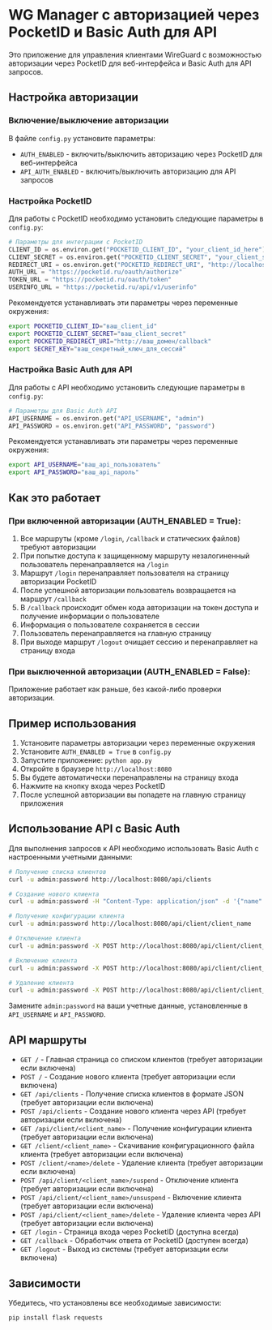 # WG Manager с авторизацией через PocketID и Basic Auth для API

Это приложение для управления клиентами WireGuard с возможностью авторизации через PocketID для веб-интерфейса и Basic Auth для API запросов.

## Настройка авторизации

### Включение/выключение авторизации

В файле `config.py` установите параметры:
- `AUTH_ENABLED` - включить/выключить авторизацию через PocketID для веб-интерфейса
- `API_AUTH_ENABLED` - включить/выключить авторизацию для API запросов

### Настройка PocketID

Для работы с PocketID необходимо установить следующие параметры в `config.py`:

```python
# Параметры для интеграции с PocketID
CLIENT_ID = os.environ.get("POCKETID_CLIENT_ID", "your_client_id_here")
CLIENT_SECRET = os.environ.get("POCKETID_CLIENT_SECRET", "your_client_secret_here")
REDIRECT_URI = os.environ.get("POCKETID_REDIRECT_URI", "http://localhost:8080/callback")
AUTH_URL = "https://pocketid.ru/oauth/authorize"
TOKEN_URL = "https://pocketid.ru/oauth/token"
USERINFO_URL = "https://pocketid.ru/api/v1/userinfo"
```

Рекомендуется устанавливать эти параметры через переменные окружения:

```bash
export POCKETID_CLIENT_ID="ваш_client_id"
export POCKETID_CLIENT_SECRET="ваш_client_secret"
export POCKETID_REDIRECT_URI="http://ваш_домен/callback"
export SECRET_KEY="ваш_секретный_ключ_для_сессий"
```

### Настройка Basic Auth для API

Для работы с API необходимо установить следующие параметры в `config.py`:

```python
# Параметры для Basic Auth API
API_USERNAME = os.environ.get("API_USERNAME", "admin")
API_PASSWORD = os.environ.get("API_PASSWORD", "password")
```

Рекомендуется устанавливать эти параметры через переменные окружения:

```bash
export API_USERNAME="ваш_api_пользователь"
export API_PASSWORD="ваш_api_пароль"
```

## Как это работает

### При включенной авторизации (AUTH_ENABLED = True):

1. Все маршруты (кроме `/login`, `/callback` и статических файлов) требуют авторизации
2. При попытке доступа к защищенному маршруту незалогиненный пользователь перенаправляется на `/login`
3. Маршрут `/login` перенаправляет пользователя на страницу авторизации PocketID
4. После успешной авторизации пользователь возвращается на маршрут `/callback`
5. В `/callback` происходит обмен кода авторизации на токен доступа и получение информации о пользователе
6. Информация о пользователе сохраняется в сессии
7. Пользователь перенаправляется на главную страницу
8. При выходе маршрут `/logout` очищает сессию и перенаправляет на страницу входа

### При выключенной авторизации (AUTH_ENABLED = False):

Приложение работает как раньше, без какой-либо проверки авторизации.

## Пример использования

1. Установите параметры авторизации через переменные окружения
2. Установите `AUTH_ENABLED = True` в `config.py`
3. Запустите приложение: `python app.py`
4. Откройте в браузере `http://localhost:8080`
5. Вы будете автоматически перенаправлены на страницу входа
6. Нажмите на кнопку входа через PocketID
7. После успешной авторизации вы попадете на главную страницу приложения

## Использование API с Basic Auth

Для выполнения запросов к API необходимо использовать Basic Auth с настроенными учетными данными:

```bash
# Получение списка клиентов
curl -u admin:password http://localhost:8080/api/clients

# Создание нового клиента
curl -u admin:password -H "Content-Type: application/json" -d '{"name":"newclient"}' http://localhost:8080/api/clients

# Получение конфигурации клиента
curl -u admin:password http://localhost:8080/api/client/client_name

# Отключение клиента
curl -u admin:password -X POST http://localhost:8080/api/client/client_name/suspend

# Включение клиента
curl -u admin:password -X POST http://localhost:8080/api/client/client_name/unsuspend

# Удаление клиента
curl -u admin:password -X POST http://localhost:8080/api/client/client_name/delete
```

Замените `admin:password` на ваши учетные данные, установленные в `API_USERNAME` и `API_PASSWORD`.

## API маршруты

- `GET /` - Главная страница со списком клиентов (требует авторизации если включена)
- `POST /` - Создание нового клиента (требует авторизации если включена)
- `GET /api/clients` - Получение списка клиентов в формате JSON (требует авторизации если включена)
- `POST /api/clients` - Создание нового клиента через API (требует авторизации если включена)
- `GET /api/client/<client_name>` - Получение конфигурации клиента (требует авторизации если включена)
- `GET /client/<client_name>` - Скачивание конфигурационного файла клиента (требует авторизации если включена)
- `POST /client/<name>/delete` - Удаление клиента (требует авторизации если включена)
- `POST /api/client/<client_name>/suspend` - Отключение клиента (требует авторизации если включена)
- `POST /api/client/<client_name>/unsuspend` - Включение клиента (требует авторизации если включена)
- `POST /api/client/<client_name>/delete` - Удаление клиента через API (требует авторизации если включена)
- `GET /login` - Страница входа через PocketID (доступна всегда)
- `GET /callback` - Обработчик ответа от PocketID (доступен всегда)
- `GET /logout` - Выход из системы (требует авторизации если включена)

## Зависимости

Убедитесь, что установлены все необходимые зависимости:

```bash
pip install flask requests
